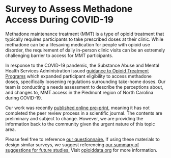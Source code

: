 # Survey to Assess Methadone Access During COVID-19
Methadone maintenance treatment (MMT) is a type of opioid treatment that typically requires participants to take prescribed doses at their clinic. While methadone can be a lifesaving medication for people with opioid use disorder, the requirement of daily in-person clinic visits can be an extremely challenging barrier to access for MMT participants.
<br>

In response to the COVID-19 pandemic, the Substance Abuse and Mental Health Services Administration issued [guidance to Opioid Treatment Programs](https://www.samhsa.gov/sites/default/files/otp-guidance-20200316.pdf/) which expanded participant eligibility to access methadone doses, specifically loosening regulations surrounding take-home doses. Our team is conducting a needs assessment to describe the perceptions about, and changes to, MMT access in the Piedmont region of North Carolina during COVID-19.
<br>

Our work was recently [published online pre-print](https://www.medrxiv.org/content/10.1101/2020.08.31.20185249v1/), meaning it has not completed the peer review process in a scientific journal. The contents are preliminary and subject to change. However, we are providing the information back to the community given the urgent nature of this topic area.
<br>

Please feel free to reference [our questionnaire.](documents/Methadone_Access_During_COVID_Survey_Tool.pdf) 
If using these materials to design similar surveys, we suggest referencing [our summary of suggestions for future studies.](documents/Methadone_Access_During_COVID_Survey_Design_Suggestions.docx)
Visit [opioiddata.org](https://www.opioiddata.org/) for more information. 


